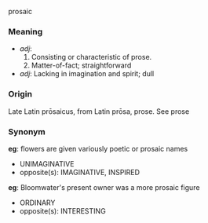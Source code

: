 prosaic
### Meaning
+ _adj_:
   1. Consisting or characteristic of prose.
   2. Matter-of-fact; straightforward
+ _adj_: Lacking in imagination and spirit; dull

### Origin

Late Latin prōsaicus, from Latin prōsa, prose. See prose

### Synonym

__eg__: flowers are given variously poetic or prosaic names

+ UNIMAGINATIVE
+ opposite(s): IMAGINATIVE, INSPIRED

__eg__: Bloomwater's present owner was a more prosaic figure

+ ORDINARY
+ opposite(s): INTERESTING


